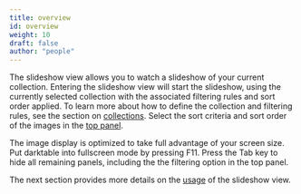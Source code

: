 ```yaml
---
title: overview
id: overview
weight: 10
draft: false
author: "people"
---
```

The slideshow view allows you to watch a slideshow of your current collection. Entering the slideshow view will start the slideshow, using the currently selected collection with the associated filtering rules and sort order applied. To learn more about how to define the collection and filtering rules, see the section on [collections](../lighttable/digital-asset-management/collections.md). Select the sort criteria and sort order of the images in the [top panel](../overview/user-interface/top-panel.md).

The image display is optimized to take full advantage of your screen size. Put darktable into fullscreen mode by pressing F11. Press the Tab key to hide all remaining panels, including the the filtering option in the top panel.

The next section provides more details on the [usage](usage.md) of the slideshow view.
